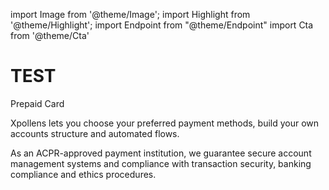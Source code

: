 import Image from '@theme/Image';
import Highlight from '@theme/Highlight';
import Endpoint from "@theme/Endpoint"
import Cta from '@theme/Cta'

# TEST
<Features>

<!-- Feature 1 -->

<Feature title="Prepaid" icon="cb">

Prepaid Card 

<Cta
  context="feature"
  ui="inline"
  link="docs/cards/issuing"
  label="Get started"
/>

</Feature>

<!-- Feature 2 -->

<Feature title="Differed Payment Card" icon="payment">

Xpollens lets you choose your preferred payment methods, build your own accounts structure and automated flows.
  
<Cta
  context="feature"
  ui="inline"
  link="docs/accounts/account-management"
  label="Get started"
/>

</Feature>

<!-- Feature 3 -->

<Feature title="Immediate Payment Card" icon="kyc">

As an ACPR-approved payment institution, we guarantee secure account management systems and compliance with transaction security, banking compliance and ethics procedures.

<Cta
  context="feature"
  ui="inline"
  link="docs/kyc/retail-customer"
  label="Get started"
/>

</Feature>

</Features>